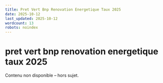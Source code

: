 ```yaml
---
title: Pret Vert Bnp Renovation Energetique Taux 2025
date: 2025-10-12
last_updated: 2025-10-12
wordcount: 13
robots: noindex
---
```


# pret vert bnp renovation energetique taux 2025

Contenu non disponible – hors sujet.